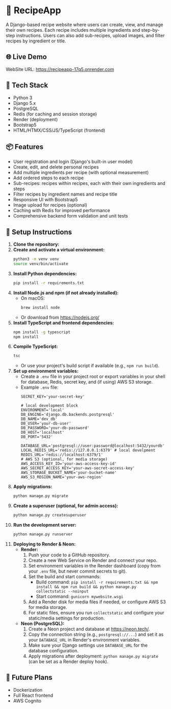 # 🍲 RecipeApp
A Django-based recipe website where users can create, view, and manage their own recipes. Each recipe includes multiple ingredients and step-by-step instructions. Users can also add sub-recipes, upload images, and filter recipes by ingredient or title.

## 🌐 Live Demo

WebSite URL: https://recipeapp-17q5.onrender.com

## 🔧 Tech Stack
- Python 3
- Django 5.x
- PostgreSQL
- Redis (for caching and session storage)
- Render (deployment)
- Bootstrap5
- HTML/HTMX/CSS/JS/TypeScript (frontend)

## 📦 Features
- User registration and login (Django's built-in user model)
- Create, edit, and delete personal recipes
- Add multiple ingredients per recipe (with optional measurement)
- Add ordered steps to each recipe
- Sub-recipes: recipes within recipes, each with their own ingredients and steps
- Filter recipes by ingredient names and recipe title
- Responsive UI with Bootstrap5
- Image upload for recipes (optional)
- Caching with Redis for improved performance
- Comprehensive backend form validation and unit tests

## 🚀 Setup Instructions

1. **Clone the repository:**
2. **Create and activate a virtual environment:**
   ```bash
   python3 -m venv venv
   source venv/bin/activate
   ```
3. **Install Python dependencies:**
   ```bash
   pip install -r requirements.txt
   ```
4. **Install Node.js and npm (if not already installed):**
   - On macOS:
     ```bash
     brew install node
     ```
   - Or download from https://nodejs.org/
5. **Install TypeScript and frontend dependencies:**
   ```bash
   npm install -g typescript
   npm install
   ```
6. **Compile TypeScript:**
   ```bash
   tsc
   ```
   - Or use your project's build script if available (e.g., `npm run build`).
7. **Set up environment variables:**
   - Create a `.env` file in your project root or export variables in your shell for database, Redis, secret key, and (if using) AWS S3 storage.
   - Example `.env` file:
     ```env
     SECRET_KEY='your-secret-key'
     
     # local development block
     ENVIRONMENT='local'
     DB_ENGINE='django.db.backends.postgresql'
     DB_NAME='dev_db'
     DB_USER='your-db-user'
     DB_PASSWORD='your-db-password'
     DB_HOST='localhost'
     DB_PORT='5432'

     DATABASE_URL='postgresql://user:password@localhost:5432/yourdb'
     LOCAL_REDIS_URL='redis://127.0.0.1:6379' # local develpment
     REDIS_URL='redis://localhost:6379/1'
     # AWS S3 (optional, for media storage)
     AWS_ACCESS_KEY_ID='your-aws-access-key-id'
     AWS_SECRET_ACCESS_KEY='your-aws-secret-access-key'
     AWS_STORAGE_BUCKET_NAME='your-bucket-name'
     AWS_S3_REGION_NAME='your-aws-region'
     ```
8. **Apply migrations:**
   ```bash
   python manage.py migrate
   ```
9. **Create a superuser (optional, for admin access):**
   ```bash
   python manage.py createsuperuser
   ```
10. **Run the development server:**
    ```bash
    python manage.py runserver
    ```
11. **Deploying to Render & Neon:**
    - **Render:**
      1. Push your code to a GitHub repository.
      2. Create a new Web Service on Render and connect your repo.
      3. Set environment variables in the Render dashboard (copy from your `.env` file, but never commit secrets to git).
      4. Set the build and start commands:
         - Build command: `pip install -r requirements.txt && npm install && npm run build && python manage.py collectstatic --noinput`
         - Start command: `gunicorn mywebsite.wsgi`
      5. Add a Render disk for media files if needed, or configure AWS S3 for media storage.
      6. For static files, ensure you run `collectstatic` and configure your static/media settings for production.
    - **Neon (PostgreSQL):**
      1. Create a Neon project and database at https://neon.tech/.
      2. Copy the connection string (e.g., `postgresql://...`) and set it as your `DATABASE_URL` in Render's environment variables.
      3. Make sure your Django settings use `DATABASE_URL` for the database configuration.
      4. Apply migrations after deployment: `python manage.py migrate` (can be set as a Render deploy hook).

## 🧠 Future Plans
- Dockerization
- Full React frontend
- AWS Cognito
